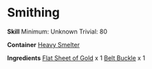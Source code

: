 <!-- TITLE: Golden Belt -->
<!-- SUBTITLE:  -->
# Smithing
**Skill**
Minimum: Unknown
Trivial: 80

**Container**
[Heavy Smelter](heavy-smelter)

**Ingredients**
[Flat Sheet of Gold](flat-sheet-of-gold) x 1
[Belt Buckle](belt-buckle) x 1
